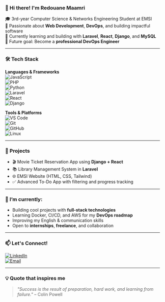 ### 👋 Hi there! I'm Redouane Maamri

🎓 3rd-year Computer Science & Networks Engineering Student at EMSI  
🧠 Passionate about **Web Development**, **DevOps**, and building impactful software  
🚀 Currently learning and building with **Laravel**, **React**, **Django**, and **MySQL**  
💼 Future goal: Become a **professional DevOps Engineer**

---

### 🛠️ Tech Stack

**Languages & Frameworks**  
![JavaScript](https://img.shields.io/badge/-JavaScript-black?style=flat-square&logo=javascript)  
![PHP](https://img.shields.io/badge/-PHP-8892BF?style=flat-square&logo=php)  
![Python](https://img.shields.io/badge/-Python-black?style=flat-square&logo=python)  
![Laravel](https://img.shields.io/badge/-Laravel-red?style=flat-square&logo=laravel)  
![React](https://img.shields.io/badge/-React-blue?style=flat-square&logo=react)  
![Django](https://img.shields.io/badge/-Django-092E20?style=flat-square&logo=django)

**Tools & Platforms**  
![VS Code](https://img.shields.io/badge/-VSCode-007ACC?style=flat-square&logo=visual-studio-code)  
![Git](https://img.shields.io/badge/-Git-F05032?style=flat-square&logo=git)  
![GitHub](https://img.shields.io/badge/-GitHub-181717?style=flat-square&logo=github)  
![Linux](https://img.shields.io/badge/-Linux-black?style=flat-square&logo=linux)

---

### 🧩 Projects

- 🎬 Movie Ticket Reservation App using **Django + React**
- 📚 Library Management System in **Laravel**
- 🌐 EMSI Website (HTML, CSS, Tailwind)
- ✅ Advanced To-Do App with filtering and progress tracking

---

### 🌱 I’m currently:

- Building cool projects with **full-stack technologies**
- Learning Docker, CI/CD, and AWS for my **DevOps roadmap**
- Improving my English & communication skills
- Open to **internships**, **freelance**, and collaboration

---

### 📫 Let's Connect!

[![LinkedIn](https://img.shields.io/badge/-LinkedIn-blue?style=flat-square&logo=linkedin)](https://www.linkedin.com/in/redouane-maamri/)  
[![Email](https://img.shields.io/badge/-Gmail-red?style=flat-square&logo=gmail&logoColor=white)](mailto:your-email@example.com)

---

### 💡 Quote that inspires me  
> *"Success is the result of preparation, hard work, and learning from failure."* – Colin Powell
